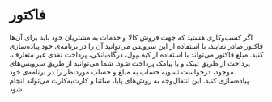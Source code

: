 # فاکتور
اگر کسب‌و‌کاری هستید که جهت فروش کالا و خدمات به مشتریان خود باید برای آن‌ها فاکتور صادر نمایید، با استفاده از این سرویس می‌توانید آن را در برنامه‌ی خود پیاده‌سازی کنید. مبلغ فاکتور می‌تواند با استفاده از کیف‌پول، درگاه‌بانکی، پرداخت نقدی غیر متعارف، پرداخت از طریق لینک و یا پیامک پرداخت شود. شما می‌توانید از طریق سرویس‌های موجود، درخواست تسویه حساب به مبلغ و حساب مورد‌نظر را در برنامه‌ی خود پیاده‌سازی کنید. این انتقال‌وجه به روش‌های پایا، ساتنا و کارت‌به‌کارت می‌تواند انجام شود.

<div class="box-end">
</div>

